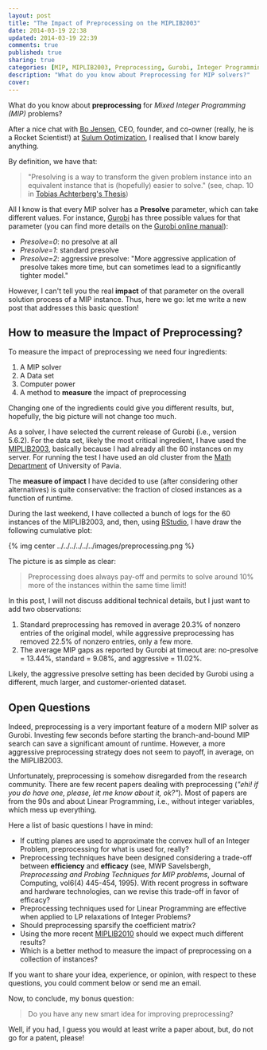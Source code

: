 ```yaml
---
layout: post
title: "The Impact of Preprocessing on the MIPLIB2003"
date: 2014-03-19 22:38
updated: 2014-03-19 22:39
comments: true
published: true
sharing: true
categories: [MIP, MIPLIB2003, Preprocessing, Gurobi, Integer Programming, Open Questions]
description: "What do you know about Preprocessing for MIP solvers?"
cover:
---
```


What do you know about **preprocessing** for *Mixed Integer Programming (MIP)* problems?

After a nice chat with [Bo Jensen](http://dk.linkedin.com/in/bojensen), CEO, founder, and co-owner (really, he is a Rocket Scientist!) at [Sulum Optimization](http://www.sulumoptimization.com/), I realised that I know barely anything.

By definition, we have that:

> "Presolving is a way to transform the given problem instance into an equivalent instance that is (hopefully) easier to solve." (see, chap. 10 in [Tobias Achterberg's Thesis](http://nbn-resolving.de/urn:nbn:de:0297-zib-11129))

All I know is that every MIP solver has a **Presolve** parameter, which can take different values.
For instance, [Gurobi](http://www.gurobi.com) has three possible values for that parameter (you can find more details on the [Gurobi online manual](http://www.gurobi.com/documentation/5.0/reference-manual/node718#parameter:Presolve)):

* *Presolve=0*: no presolve at all
* *Presolve=1*: standard presolve 
* *Presolve=2*: aggressive presolve: "More aggressive application of presolve takes more time, but can sometimes lead to a significantly tighter model."


However, I can't tell you the real **impact** of that parameter on the overall solution process of a MIP instance. Thus, here we go: let me write a new post that addresses this basic question!

## How to measure the Impact of Preprocessing?
To measure the impact of preprocessing we need four ingredients:

1. A MIP solver
2. A Data set
3. Computer power
4. A method to **measure** the impact of preprocessing

Changing one of the ingredients could give you different results, but, hopefully, the big picture will not change too much.

As a solver, I have selected the current release of Gurobi (i.e., version 5.6.2). For the data set, likely the most critical ingredient, I have used the [MIPLIB2003](http://miplib.zib.de/miplib2003/), basically because I had already all the 60 instances on my server. For running the test I have used an old cluster from the [Math Department](http://www-dimat.unipv.it) of University of Pavia.

The **measure of impact** I have decided to use (after considering other alternatives) is quite conservative: the fraction of closed instances as a function of runtime.

During the last weekend, I have collected a bunch of logs for the 60 instances of the MIPLIB2003, and, then, using [RStudio](http://www.rstudio.com), I have draw the following cumulative plot:

{% img center ../../../../../../images/preprocessing.png %}

The picture is as simple as clear: 

> Preprocessing does always pay-off and permits to solve around 10% more of the instances within the same time limit!

In this post, I will not discuss additional technical details, but I just want to add two observations:

1. Standard preprocessing has removed in average 20.3% of nonzero entries of the original model, while aggressive preprocessing has removed 22.5% of nonzero entries, only a few more.
2. The average MIP gaps as reported by Gurobi at timeout are: no-presolve = 13.44%, standard = 9.08%, and aggressive = 11.02%.

Likely, the aggressive presolve setting has been decided by Gurobi using a different, much larger, and customer-oriented dataset.

## Open Questions
Indeed, preprocessing is a very important feature of a modern MIP solver as Gurobi. Investing few seconds before starting the branch-and-bound MIP search can save a significant amount of runtime. However, a more aggressive preprocessing strategy does not seem to payoff, in average, on the MIPLIB2003.

Unfortunately, preprocessing is somehow disregarded from the research community. There are few recent papers dealing with preprocessing (*"ehi! if you do have one, please, let me know about it, ok?"*).
Most of papers are from the 90s and about Linear Programming, i.e., without integer variables, which mess up everything.

Here a list of basic questions I have in mind:

* If cutting planes are used to approximate the convex hull of an Integer Problem, preprocessing for what is used for, really?
* Preprocessing techniques have been designed considering a trade-off between **efficiency** and **efficacy** (see, MWP Savelsbergh, *Preprocessing and Probing Techniques for MIP problems*, Journal of Computing, vol6(4) 445-454, 1995). With recent progress in software and hardware technologies, can we revise this trade-off in favor of efficacy?
* Preprocessing techniques used for Linear Programming are effective when applied to LP relaxations of Integer Problems?
* Should preprocessing sparsify the coefficient matrix?
* Using the more recent [MIPLIB2010](http://miplib.zib.de/) should we expect much different results?
* Which is a better method to measure the impact of preprocessing on a collection of instances?

If you want to share your idea, experience, or opinion, with respect to these questions, you could comment below or send me an email.

Now, to conclude, my bonus question:

> Do you have any new smart idea for improving preprocessing?

Well, if you had, I guess you would at least write a paper about, but, do not go for a patent, please!

